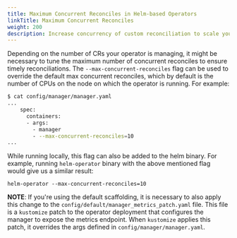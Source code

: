 ```yaml
---
title: Maximum Concurrent Reconciles in Helm-based Operators
linkTitle: Maximum Concurrent Reconciles
weight: 200
description: Increase concurrency of custom reconciliation to scale your operator to large clusters.
---
```


Depending on the number of CRs your operator is managing, it might be necessary to tune the maximum number of concurrent reconciles to ensure timely reconciliations. The `--max-concurrent-reconciles` flag can be used to override the default max concurrent reconciles, which by default is the number of CPUs on the node on which the operator is running. For example:

```sh
$ cat config/manager/manager.yaml
...
    spec:
      containers:
      - args:
        - manager
        - --max-concurrent-reconciles=10
...
```

While running locally, this flag can also be added to the helm binary. For example, running `helm-operator` binary with the above mentioned flag would give us a similar result:
```
helm-operator --max-concurrent-reconciles=10
```

**NOTE**: If you're using the default scaffolding, it is necessary to also apply this change to the `config/default/manager_metrics_patch.yaml` file. This file is a `kustomize` patch to the operator deployment that configures the manager to expose the metrics endpoint. When `kustomize` applies this patch, it overrides the args defined in `config/manager/manager.yaml`.
